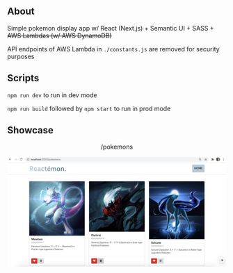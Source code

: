 ## About

Simple pokemon display app w/ React (Next.js) + Semantic UI + SASS + ~~AWS Lambdas (w/ AWS DynamoDB)~~

API endpoints of AWS Lambda in `./constants.js` are removed for security purposes

## Scripts

`npm run dev` to run in dev mode

`npm run build` followed by `npm start` to run in prod mode

## Showcase

<p float="left" align="center">
  /pokemons
</p>

<p float="left" align="center">
  <img src="./docs/pokemons.png" width="600"/>
</p>
